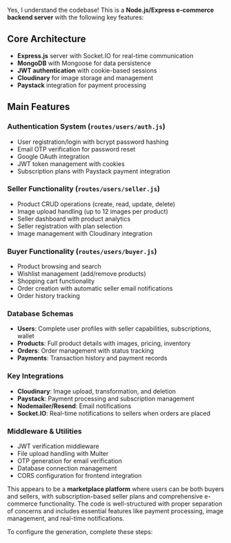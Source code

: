 Yes, I understand the codebase! This is a **Node.js/Express e-commerce backend server** with the following key features:

## **Core Architecture**

- **Express.js** server with Socket.IO for real-time communication
- **MongoDB** with Mongoose for data persistence
- **JWT authentication** with cookie-based sessions
- **Cloudinary** for image storage and management
- **Paystack** integration for payment processing


## **Main Features**

### **Authentication System** (`routes/users/auth.js`)

- User registration/login with bcrypt password hashing
- Email OTP verification for password reset
- Google OAuth integration
- JWT token management with cookies
- Subscription plans with Paystack payment integration


### **Seller Functionality** (`routes/users/seller.js`)

- Product CRUD operations (create, read, update, delete)
- Image upload handling (up to 12 images per product)
- Seller dashboard with product analytics
- Seller registration with plan selection
- Image management with Cloudinary integration


### **Buyer Functionality** (`routes/users/buyer.js`)

- Product browsing and search
- Wishlist management (add/remove products)
- Shopping cart functionality
- Order creation with automatic seller email notifications
- Order history tracking


### **Database Schemas**

- **Users**: Complete user profiles with seller capabilities, subscriptions, wallet
- **Products**: Full product details with images, pricing, inventory
- **Orders**: Order management with status tracking
- **Payments**: Transaction history and payment records


### **Key Integrations**

- **Cloudinary**: Image upload, transformation, and deletion
- **Paystack**: Payment processing and subscription management
- **Nodemailer/Resend**: Email notifications
- **Socket.IO**: Real-time notifications to sellers when orders are placed


### **Middleware & Utilities**

- JWT verification middleware
- File upload handling with Multer
- OTP generation for email verification
- Database connection management
- CORS configuration for frontend integration


This appears to be a **marketplace platform** where users can be both buyers and sellers, with subscription-based seller plans and comprehensive e-commerce functionality. The code is well-structured with proper separation of concerns and includes essential features like payment processing, image management, and real-time notifications.

To configure the generation, complete these steps:



